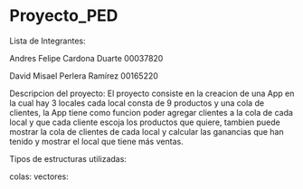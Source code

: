 # Proyecto_PED

Lista de Integrantes:

Andres Felipe Cardona Duarte 00037820

David Misael Perlera Ramírez 00165220

Descripcion del proyecto: El proyecto consiste en la creacion de una App en la cual hay 3 locales 
cada local consta de 9 productos y una cola de clientes, la App tiene como funcion poder agregar clientes
a la cola de cada local y que cada cliente escoja los productos que quiere, tambien puede mostrar la
cola de clientes de cada local y calcular las ganancias que han tenido y mostrar el local que tiene
más ventas.

Tipos de estructuras utilizadas:

colas:<queue>
vectores:<vector>
